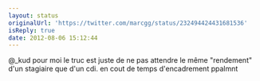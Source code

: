 ```yaml
---
layout: status
originalUrl: 'https://twitter.com/marcgg/status/232494424431681536'
isReply: true
date: 2012-08-06 15:12:44
---
```


@_kud pour moi le truc est juste de ne pas attendre le même "rendement" d'un stagiaire que d'un cdi. en cout de temps d'encadrement ppalmnt
